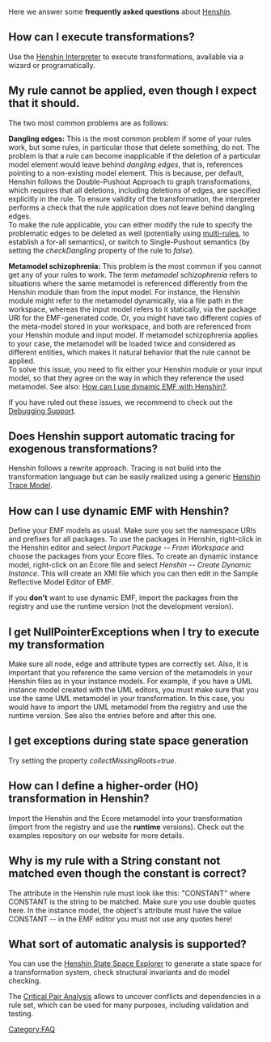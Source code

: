 Here we answer some **frequently asked questions** about
[Henshin](Home "wikilink").



## How can I execute transformations?

Use the [Henshin Interpreter](Interpreter "wikilink") to execute
transformations, available via a wizard or programatically.

## My rule cannot be applied, even though I expect that it should.

The two most common problems are as follows:

**Dangling edges:** This is the most common problem if some of your
rules work, but some rules, in particular those that delete something,
do not. The problem is that a rule can become inapplicable if the
deletion of a particular model element would leave behind *dangling
edges*, that is, references pointing to a non-existing model element.
This is because, per default, Henshin follows the Double-Pushout
Approach to graph transformations, which requires that all deletions,
including deletions of edges, are specified explicitly in the rule. To
ensure validity of the transformation, the interpreter performs a check
that the rule application does not leave behind dangling edges.\
To make the rule applicable, you can either modify the rule to specify
the problematic edges to be deleted as well (potentially using
[multi-rules](Transformation_Meta-Model#Advanced_concepts:_Application_conditions_and_rule_nesting "wikilink"),
to establish a for-all semantics), or switch to Single-Pushout semantics
(by setting the *checkDangling* property of the rule to *false*).

**Metamodel schizophrenia:** This problem is the most common if you
cannot get any of your rules to work. The term *metamodel schizophrenia*
refers to situations where the same metamodel is referenced differently
from the Henshin module than from the input model. For instance, the
Henshin module might refer to the metamodel dynamically, via a file path
in the workspace, whereas the input model refers to it statically, via
the package URI for the EMF-generated code. Or, you might have two
different copies of the meta-model stored in your workspace, and both
are referenced from your Henshin module and input model. If metamodel
schizophrenia applies to your case, the metamodel will be loaded twice
and considered as different entities, which makes it natural behavior
that the rule cannot be applied.\
To solve this issue, you need to fix either your Henshin module or your
input model, so that they agree on the way in which they reference the
used metamodel. See also: [How can I use dynamic EMF with
Henshin?](#How_can_I_use_dynamic_EMF_with_Henshin.3F "wikilink").

If you have ruled out these issues, we recommend to check out the
[Debugging
Support](Interpreter#Debugging_using_the_interpreter "wikilink").

## Does Henshin support automatic tracing for exogenous transformations?

Henshin follows a rewrite approach. Tracing is not build into the
transformation language but can be easily realized using a generic
[Henshin Trace Model](Trace_Model "wikilink").

## How can I use dynamic EMF with Henshin?

Define your EMF models as usual. Make sure you set the namespace URIs
and prefixes for all packages. To use the packages in Henshin,
right-click in the Henshin editor and select *Import Package \-- From
Workspace* and choose the packages from your Ecore files. To create an
dynamic instance model, right-click on an Ecore file and select *Henshin
\-- Create Dynamic Instance*. This will create an XMI file which you can
then edit in the Sample Reflective Model Editor of EMF.

If you **don\'t** want to use dynamic EMF, import the packages from the
registry and use the runtime version (not the development version).

## I get NullPointerExceptions when I try to execute my transformation

Make sure all node, edge and attribute types are correctly set. Also, it
is important that you reference the same version of the metamodels in
your Henshin files as in your instance models. For example, if you have
a UML instance model created with the UML editors, you must make sure
that you use the same UML metamodel in your transformation. In this
case, you would have to import the UML metamodel from the registry and
use the runtime version. See also the entries before and after this one.

## I get exceptions during state space generation

Try setting the property *collectMissingRoots=true*.

## How can I define a higher-order (HO) transformation in Henshin?

Import the Henshin and the Ecore metamodel into your transformation
(import from the registry and use the **runtime** versions). Check out
the examples repository on our website for more details.

## Why is my rule with a String constant not matched even though the constant is correct?

The attribute in the Henshin rule must look like this: \"CONSTANT\"
where CONSTANT is the string to be matched. Make sure you use double
quotes here. In the instance model, the object\'s attribute must have
the value CONSTANT \-- in the EMF editor you must not use any quotes
here!

## What sort of automatic analysis is supported?

You can use the [Henshin State Space
Explorer](State_Space_Tools "wikilink") to generate a state
space for a transformation system, check structural invariants and do
model checking.

The [Critical Pair Analysis](Critical_Pair_Analysis "wikilink")
allows to uncover conflicts and dependencies in a rule set, which can be
used for many purposes, including validation and testing.

[Category:FAQ](Category:FAQ "wikilink")


